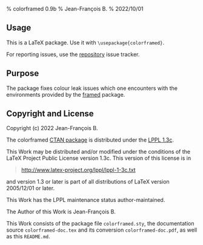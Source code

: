 % colorframed 0.9b
% Jean-François B.
% 2022/10/01

## Usage

This is a LaTeX package.  Use it with `\usepackage{colorframed}`.

For reporting issues, use the
[repository](https://github.com/jfbu/colorframed) issue tracker.

## Purpose

The package fixes colour leak issues which one encounters
with the environments provided by the
[framed](https://ctan.org/pkg/framed) package.

## Copyright and License

Copyright (c) 2022 Jean-François B.

The colorframed [CTAN package](https://ctan.org/pkg/colorframed)
is distributed under the
[LPPL 1.3c](https://ctan.org/license/lppl1.3c).

This Work may be distributed and/or modified under the conditions
of the LaTeX Project Public License version 1.3c. This version of
this license is in

> <http://www.latex-project.org/lppl/lppl-1-3c.txt>

and version 1.3 or later is part of all distributions of LaTeX
version 2005/12/01 or later.

This Work has the LPPL maintenance status author-maintained.

The Author of this Work is Jean-François B.

This Work consists of the package file `colorframed.sty`, the
documentation source `colorframed-doc.tex` and its conversion
`colorframed-doc.pdf`, as well as this `README.md`.
